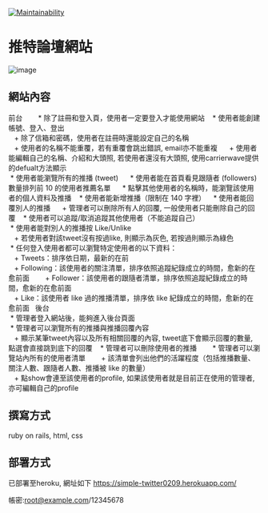 [![Maintainability](https://api.codeclimate.com/v1/badges/c0609ce113878eab620c/maintainability)](https://codeclimate.com/github/ALPHACamp/simple-twitter-workspace/maintainability)

# 推特論壇網站
![image](https://github.com/iceland101113/simple-twitter/blob/master/twitter.png)  

## 網站內容        
前台          
  * 除了註冊和登入頁，使用者一定要登入才能使用網站       
  * 使用者能創建帳號、登入、登出    
    + 除了信箱和密碼，使用者在註冊時還能設定自己的名稱    
    + 使用者的名稱不能重覆，若有重覆會跳出錯誤, email亦不能重複    
    + 使用者能編輯自己的名稱、介紹和大頭照, 若使用者還沒有大頭照, 使用carrierwave提供的defualt方法顯示  
  * 使用者能瀏覽所有的推播 (tweet)       
  * 使用者能在首頁看見跟隨者 (followers) 數量排列前 10 的使用者推薦名單       
  * 點擊其他使用者的名稱時，能瀏覽該使用者的個人資料及推播     
  * 使用者能新增推播（限制在 140 字裡）     
  * 使用者能回覆別人的推播     
    + 管理者可以刪除所有人的回覆, 一般使用者只能刪除自己的回覆     
  * 使用者可以追蹤/取消追蹤其他使用者（不能追蹤自己）   
  * 使用者能對別人的推播按 Like/Unlike    
    + 若使用者對該tweet沒有按過like, 則顯示為灰色, 若按過則顯示為綠色  
  * 任何登入使用者都可以瀏覽特定使用者的以下資料：   
    + Tweets：排序依日期，最新的在前    
    + Following：該使用者的關注清單，排序依照追蹤紀錄成立的時間，愈新的在愈前面        
    + Follower：該使用者的跟隨者清單，排序依照追蹤紀錄成立的時間，愈新的在愈前面    
    + Like：該使用者 like 過的推播清單，排序依 like 紀錄成立的時間，愈新的在愈前面    
後台      
  * 管理者登入網站後，能夠進入後台頁面      
  * 管理者可以瀏覽所有的推播與推播回覆內容      
    + 顯示某筆tweet內容以及所有相關回覆的內容, tweet底下會顯示回覆的數量, 點選會直接跳到底下的回覆      
  * 管理者可以刪除使用者的推播          
  * 管理者可以瀏覽站內所有的使用者清單       
    + 該清單會列出他們的活躍程度（包括推播數量、關注人數、跟隨者人數、推播被 like 的數量）    
    + 點show會連至該使用者的profile, 如果該使用者就是目前正在使用的管理者, 亦可編輯自己的profile    

## 撰寫方式
ruby on rails, html, css   

## 部署方式
已部署至heroku, 網址如下
https://simple-twitter0209.herokuapp.com/  

帳密:root@example.com/12345678


